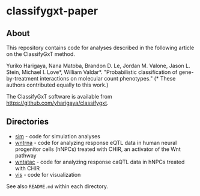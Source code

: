 # classifygxt-paper

## About 

This repository contains code for analyses described in the following article on the ClassifyGxT method.

Yuriko Harigaya,
Nana Matoba,
Brandon D. Le,
Jordan M. Valone,
Jason L. Stein,
Michael I. Love\*,
William Valdar\*.
"Probabilistic classification of gene-by-treatment interactions on molecular count phenotypes."
(\* These authors contributed equally to this work.)

The ClassifyGxT software is available from <https://github.com/yharigaya/classifygxt>.

## Directories

* [sim](https://github.com/yharigaya/classifygxt-paper/tree/main/sim) - code for simulation analyses 
* [wntrna](https://github.com/yharigaya/classifygxt-paper/tree/main/wntrna) - code for analyzing response eQTL data in human neural progenitor cells (hNPCs) treated with CHIR, an activator of the Wnt pathway
* [wntatac](https://github.com/yharigaya/classifygxt-paper/tree/main/wntatac) - code for analyzing response caQTL data in hNPCs treated with CHIR
* [vis](https://github.com/yharigaya/classifygxt-paper/tree/main/vis) - code for visualization

See also `README.md` within each directory.
